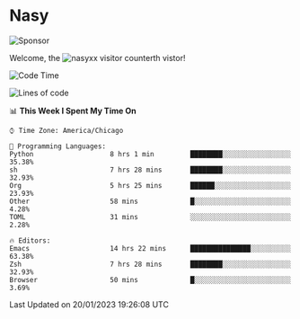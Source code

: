 # Nasy

<!--
<p align="center">
<img height="200" src="https://github-readme-stats.vercel.app/api?username=nasyxx&count_private=true&show_icons=true&theme=dracula&include_all_commits=true"/>
<img height="200" src="https://github-readme-stats.vercel.app/api/top-langs/?username=nasyxx&theme=dracula&hide=html,jupyter+notebook&count_private=true&show_icons=true"/>
</p>

  
----------------
-->

![Sponsor](https://img.shields.io/static/v1.svg?label=Sponsor&message=%E2%9D%A4&logo=GitHub&style=flat&color=pink)
 
Welcome, the ![nasyxx visitor counter](https://count.getloli.com/get/@nasyxx?theme=rule34)th vistor!
 
<!--START_SECTION:waka-->
![Code Time](http://img.shields.io/badge/Code%20Time-3%2C121%20hrs%2059%20mins-blue)

![Lines of code](https://img.shields.io/badge/From%20Hello%20World%20I%27ve%20Written-5%20Million%20lines%20of%20code-blue)

📊 **This Week I Spent My Time On** 

```text
⌚︎ Time Zone: America/Chicago

💬 Programming Languages: 
Python                   8 hrs 1 min         ████████░░░░░░░░░░░░░░░░░   35.38% 
sh                       7 hrs 28 mins       ████████░░░░░░░░░░░░░░░░░   32.93% 
Org                      5 hrs 25 mins       ██████░░░░░░░░░░░░░░░░░░░   23.93% 
Other                    58 mins             █░░░░░░░░░░░░░░░░░░░░░░░░   4.28% 
TOML                     31 mins             ░░░░░░░░░░░░░░░░░░░░░░░░░   2.28%

🔥 Editors: 
Emacs                    14 hrs 22 mins      ███████████████░░░░░░░░░░   63.38% 
Zsh                      7 hrs 28 mins       ████████░░░░░░░░░░░░░░░░░   32.93% 
Browser                  50 mins             █░░░░░░░░░░░░░░░░░░░░░░░░   3.69%

```


 Last Updated on 20/01/2023 19:26:08 UTC
<!--END_SECTION:waka-->

<!-- ![visitors](https://visitor-badge.laobi.icu/badge?page_id=nasyxx.nasyxx) -->
